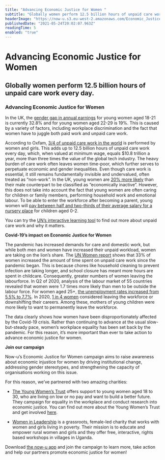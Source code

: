 ```yaml
---
title: "Advancing Economic Justice for Women "
subtitle: "Globally women perform 12.5 billion hours of unpaid care work every day."
headerImage: "https://now-u.s3.eu-west-2.amazonaws.com/Economic_Justice_for_Women_8d16d92735.png"
publishedDate: "2021-05-24T20:02:07.963Z"
readingTime: 5
enabled: "true"
---
```


# Advancing Economic Justice for Women 

## Globally women perform 12.5 billion hours of unpaid care work every day.

### Advancing Economic Justice for Women 

 In the UK, the [gender gap in annual earnings](https://wbg.org.uk/analysis/uk-policy-briefings/2020-briefing-young-women-and-economic-justice) for young women aged 18-21 is currently 32.8% and for young women aged 22-29 is 19%. This is caused by a variety of factors, including workplace discrimination and the fact that women have to juggle both paid work and unpaid care work. 

According to Oxfam, [ 3/4 of unpaid care work in the world](https://www.oxfam.org/en/not-all-gaps-are-created-equal-true-value-care-work)  is performed by women and girls. This adds up to 12.5 billion hours of unpaid care work every day, which, when valued at minimum wage, equals $10.8 trillion a year, more than three times the value of the global tech industry. The heavy burden of care work often leaves women time-poor, which further serves to perpetuate economic and gender inequalities. Even though care work is essential, it still remains fundamentally invisible and undervalued, often treated as “non-work”. In the UK, young women are [20% more likely](https://wbg.org.uk/analysis/uk-policy-briefings/2020-briefing-young-women-and-economic-justice) than their male counterpart to be classified as “economically inactive”. However, this does not take into account the fact that young women are often caring for children or family members, performing household work and emotional labour. To be able to enter the workforce after becoming a parent, young women will [pay between half and two-thirds of their average salary for a nursery place](https://wbg.org.uk/analysis/uk-policy-briefings/2020-briefing-young-women-and-economic-justice) for children aged 0-2.

You can try the [UN’s interactive learning tool](https://interactive.unwomen.org/multimedia/explainer/unpaidcare/en/index.html) to find out more about unpaid care work and why it matters.


**Covid-19’s impact on Economic Justice for Women**

The pandemic has increased demands for care and domestic work, but while both men and women have increased their unpaid workload, women are taking on the lion’s share. The [UN Women report](https://data.unwomen.org/publications/whose-time-care-unpaid-care-and-domestic-work-during-covid-19) shows that 33% of women increased the amount of time spent on unpaid care work since the pandemic began. This is because chores like household cleaning to prevent infection are taking longer, and school closure has meant more hours are spent in childcare. Consequently, greater numbers of women leaving the labourforce. In Q2 of 2020, analysis of the labour market of 55 countries revealed that women were 1.7 times more likely than men to be outside the labour force. For women aged 25+,  [the unemployment rates increased from 5.5% to 7.7%](https://data.unwomen.org/publications/whose-time-care-unpaid-care-and-domestic-work-during-covid-19). In 2020, [1 in 4 women](https://www.mckinsey.com/featured-insights/diversity-and-inclusion/seven-charts-that-show-covid-19s-impact-on-womens-employment#) considered leaving the workforce or downshifting their careers. Among these, mothers of young children were more likely to want to permanently leave the workforce.

The data clearly shows how women have been disproportionately affected by the Covid-19 crisis. Rather than continuing to advance at the usual slow-but-steady pace, women’s workplace equality has been set back by the pandemic. For this reason, it’s more important than ever to take action to advance economic justice for women. 


**Join our campaign**

Now-u’s Economic Justice for Women campaign aims to raise awareness about economic injustice for women by driving institutional change, addressing gender stereotypes, and strengthening the capacity of organisations working on this issue. 

For this reason, we’ve partnered with two amazing charities:

- [The Young Women’s Trust](https://www.youngwomenstrust.org/about) offers support to young women aged 18 to 30, who are living on low or no pay and want to build a better future. They campaign for equality in the workplace and conduct research into economic justice. You can find out more about the Young Women’s Trust and get involved [here](https://www.youngwomenstrust.org/join-the-movement).

- [Women in Leadership](https://www.womeninleadership.org.uk) is a grassroots, female-led charity that works with women and girls living in poverty. Their mission is to educate and empower rural women and girls and they offer free, interactive, rights based workshops in villages in Uganda.

Download [the now-u app](https://now-u.com) and join the campaign to learn more, take action and help our partners promote economic justice for women!


